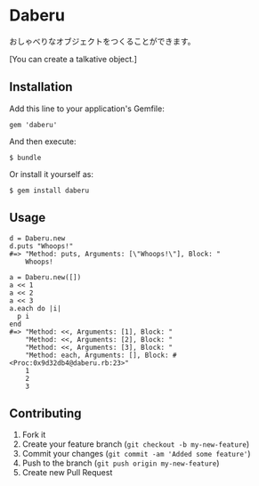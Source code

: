 # Daberu

おしゃべりなオブジェクトをつくることができます。

[You can create a talkative object.]

## Installation

Add this line to your application's Gemfile:

    gem 'daberu'

And then execute:

    $ bundle

Or install it yourself as:

    $ gem install daberu

## Usage

    d = Daberu.new
    d.puts "Whoops!"
    #=> "Method: puts, Arguments: [\"Whoops!\"], Block: "
        Whoops!

    a = Daberu.new([])
    a << 1
    a << 2
    a << 3
    a.each do |i|
      p i
    end
    #=> "Method: <<, Arguments: [1], Block: "
        "Method: <<, Arguments: [2], Block: "
        "Method: <<, Arguments: [3], Block: "
        "Method: each, Arguments: [], Block: #<Proc:0x9d32db4@daberu.rb:23>"
        1
        2
        3

## Contributing

1. Fork it
2. Create your feature branch (`git checkout -b my-new-feature`)
3. Commit your changes (`git commit -am 'Added some feature'`)
4. Push to the branch (`git push origin my-new-feature`)
5. Create new Pull Request
